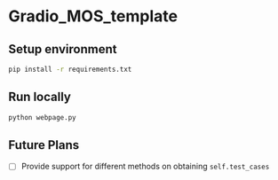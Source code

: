 # Gradio_MOS_template

## Setup environment

```bash
pip install -r requirements.txt
```

## Run locally

```python
python webpage.py
```

## Future Plans

- [ ] Provide support for different methods on obtaining `self.test_cases`
